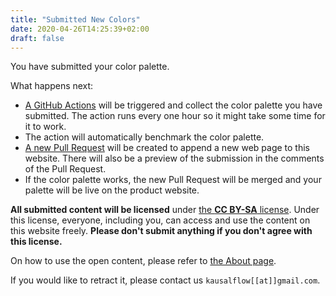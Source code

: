 ```yaml
---
title: "Submitted New Colors"
date: 2020-04-26T14:25:39+02:00
draft: false
---
```


You have submitted your color palette.

What happens next:

- [A GitHub Actions](https://github.com/kausalflow/colorteller/actions/workflows/add_new.yml) will be triggered and collect the color palette you have submitted. The action runs every one hour so it might take some time for it to work.
- The action will automatically benchmark the color palette.
- [A new Pull Request](https://github.com/kausalflow/colorteller/pulls) will be created to append a new web page to this website. There will also be a preview of the submission in the comments of the Pull Request.
- If the color palette works, the new Pull Request will be merged and your palette will be live on the product website.


**All submitted content will be licensed** under [the **CC BY-SA** license](https://creativecommons.org/licenses/by-sa/4.0/). Under this license, everyone, including you, can access and use the content on this website freely. **Please don't submit anything if you don't agree with this license.**

On how to use the open content, please refer to [the About page](/about/).


If you would like to retract it, please contact us <code>kausalflow[[at]]gmail.com</code>.
